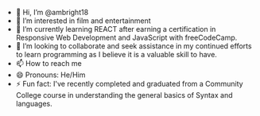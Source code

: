 - 👋 Hi, I’m @ambright18
- 👀 I’m interested in film and entertainment
- 🌱 I’m currently learning REACT after earning a certification in Responsive Web Development and JavaScript with freeCodeCamp.
- 💞️ I’m looking to collaborate and seek assistance in my continued efforts to learn programming as I believe it is a valuable skill to have.
- 📫 How to reach me 
- 😄 Pronouns: He/Him
- ⚡ Fun fact: I've recently completed and graduated from a Community College course in understanding the general basics of Syntax and languages.

<!---
ambright18/ambright18 is a ✨ special ✨ repository because its `README.md` (this file) appears on your GitHub profile.
You can click the Preview link to take a look at your changes.
--->
